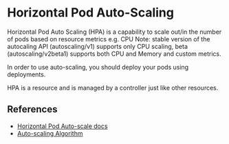 # Horizontal Pod Auto-Scaling #

Horizontal Pod Auto Scaling (HPA) is a capability to scale out/in the number of pods based on resource metrics e.g. CPU  Note: stable version of the autocaling API (autoscaling/v1) supports only CPU scaling, beta (autoscaling/v2beta1) supports both CPU and Memory and custom metrics.

In order to use auto-scaling, you should deploy your pods using deployments.  

HPA is a resource and is managed by a controller just like other resources.  

## References ##

* [Horizontal Pod Auto-scale docs](https://kubernetes.io/docs/tasks/run-application/horizontal-pod-autoscale/)
* [Auto-scaling Algorithm](https://github.com/kubernetes/community/blob/master/contributors/design-proposals/autoscaling/horizontal-pod-autoscaler.md#autoscaling-algorithm)